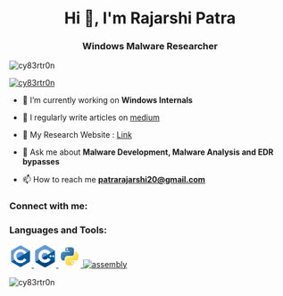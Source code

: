 <h1 align="center">Hi 👋, I'm Rajarshi Patra</h1>
<h3 align="center">Windows Malware Researcher</h3>

<p align="left"> <img src="https://komarev.com/ghpvc/?username=cy83rtr0n&label=Profile%20views&color=0e75b6&style=flat" alt="cy83rtr0n" /> </p>

<p align="left"> <a href="https://github.com/ryo-ma/github-profile-trophy"><img src="https://github-profile-trophy.vercel.app/?username=cy83rtr0n" alt="cy83rtr0n" /></a> </p>

- 🔭 I’m currently working on **Windows Internals**

- 📝 I regularly write articles on [medium](https://medium.com/@patrarajarshi20)

- 🔬 My Research Website : [Link](https://cy83rtr0n.notion.site/Cy8rtr0n-s-Blog-1cdbfdcc97cf80149126e9ec2633a081)

- 💬 Ask me about **Malware Development, Malware Analysis and EDR bypasses**

- 📫 How to reach me **patrarajarshi20@gmail.com**

<h3 align="left">Connect with me:</h3>
<p align="left">
</p>

<h3 align="left">Languages and Tools:</h3>
<p align="left"> 
<a href="https://www.cprogramming.com/" target="_blank" rel="noreferrer"> 
<img src="https://raw.githubusercontent.com/devicons/devicon/master/icons/c/c-original.svg" alt="c" width="40" height="40"/> 
</a> 
<a href="https://www.w3schools.com/cpp/" target="_blank" rel="noreferrer"> 
<img src="https://raw.githubusercontent.com/devicons/devicon/master/icons/cplusplus/cplusplus-original.svg" alt="cplusplus" width="40" height="40"/> 
</a> 
<a href="https://www.python.org" target="_blank" rel="noreferrer"> 
<img src="https://raw.githubusercontent.com/devicons/devicon/master/icons/python/python-original.svg" alt="python" width="40" height="40"/> 
</a> 
<a href="https://en.wikipedia.org/wiki/Assembly_language" target="_blank" rel="noreferrer"> 
<img src="https://www.svgrepo.com/show/184143/processor.svg" alt="assembly" width="40" height="40"/> 
</a> 
</p>

<p><img align="center" src="https://github-readme-stats.vercel.app/api/top-langs?username=cy83rtr0n&show_icons=true&locale=en&layout=compact" alt="cy83rtr0n" /></p>
